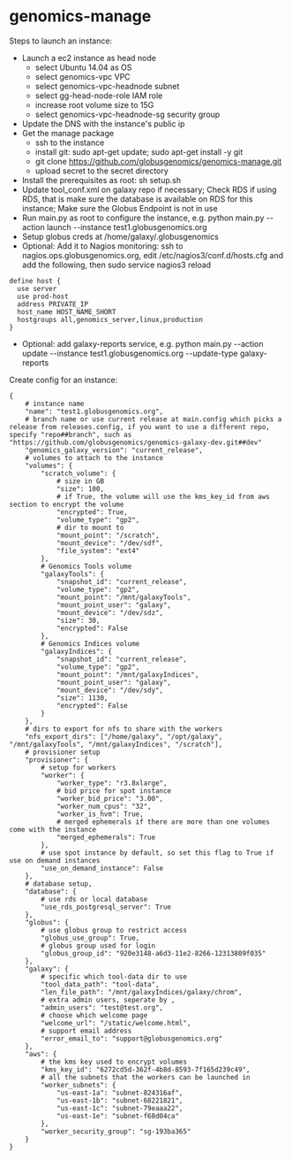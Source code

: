 # genomics-manage

Steps to launch an instance:
- Launch a ec2 instance as head node
    - select Ubuntu 14.04 as OS
    - select genomics-vpc VPC
    - select genomics-vpc-headnode subnet
    - select gg-head-node-role IAM role
    - increase root volume size to 15G
    - select genomics-vpc-headnode-sg security group
- Update the DNS with the instance's public ip
- Get the manage package
    - ssh to the instance
    - install git: sudo apt-get update; sudo apt-get install -y git
    - git clone https://github.com/globusgenomics/genomics-manage.git
    - upload secret to the secret directory
- Install the prerequisites as root: sh setup.sh
- Update tool_conf.xml on galaxy repo if necessary; Check RDS if using RDS, that is make sure the database is available on RDS for this instance; Make sure the Globus Endpoint is not in use
- Run main.py as root to configure the instance, e.g. python main.py --action launch --instance test1.globusgenomics.org
- Setup globus creds at /home/galaxy/.globusgenomics
- Optional: Add it to Nagios monitoring: ssh to nagios.ops.globusgenomics.org, edit /etc/nagios3/conf.d/hosts.cfg and add the following, then sudo service nagios3 reload
```
define host {
  use server
  use prod-host
  address PRIVATE_IP
  host_name HOST_NAME_SHORT
  hostgroups all,genomics_server,linux,production
}
```
- Optional: add galaxy-reports service, e.g. python main.py --action update --instance test1.globusgenomics.org --update-type galaxy-reports

Create config for an instance:
```
{
    # instance name
    "name": "test1.globusgenomics.org",
    # branch name or use current release at main.config which picks a release from releases.config, if you want to use a different repo, specify "repo##branch", such as "https://github.com/globusgenomics/genomics-galaxy-dev.git##dev"
    "genomics_galaxy_version": "current_release",
    # volumes to attach to the instance
    "volumes": {
        "scratch_volume": {
            # size in GB
            "size": 100,
            # if True, the volume will use the kms_key_id from aws section to encrypt the volume
            "encrypted": True,
            "volume_type": "gp2",
            # dir to mount to
            "mount_point": "/scratch",
            "mount_device": "/dev/sdf",
            "file_system": "ext4"
        },
        # Genomics Tools volume
        "galaxyTools": {
            "snapshot_id": "current_release",
            "volume_type": "gp2",
            "mount_point": "/mnt/galaxyTools",
            "mount_point_user": "galaxy",
            "mount_device": "/dev/sdz",
            "size": 30,
            "encrypted": False
        },
        # Genomics Indices volume
        "galaxyIndices": {
            "snapshot_id": "current_release",
            "volume_type": "gp2",
            "mount_point": "/mnt/galaxyIndices",
            "mount_point_user": "galaxy",
            "mount_device": "/dev/sdy",
            "size": 1130,
            "encrypted": False
        }
    },
    # dirs to export for nfs to share with the workers
    "nfs_export_dirs": ["/home/galaxy", "/opt/galaxy", "/mnt/galaxyTools", "/mnt/galaxyIndices", "/scratch"],
    # provisioner setup
    "provisioner": {
        # setup for workers
        "worker": {
            "worker_type": "r3.8xlarge",
            # bid price for spot instance
            "worker_bid_price": "3.00",
            "worker_num_cpus": "32",
            "worker_is_hvm": True,
            # merged ephemerals if there are more than one volumes come with the instance
            "merged_ephemerals": True
        },
        # use spot instance by default, so set this flag to True if use on demand instances
        "use_on_demand_instance": False
    },
    # database setup, 
    "database": {
        # use rds or local database
        "use_rds_postgresql_server": True
    },
    "globus": {
        # use globus group to restrict access
        "globus_use_group": True,
        # globus group used for login
        "globus_group_id": "920e3148-a6d3-11e2-8266-12313809f035"
    },
    "galaxy": {
        # specific which tool-data dir to use
        "tool_data_path": "tool-data",
        "len_file_path": "/mnt/galaxyIndices/galaxy/chrom",
        # extra admin users, seperate by ,
        "admin_users": "test@test.org",
        # choose which welcome page
        "welcome_url": "/static/welcome.html",
        # support email address
        "error_email_to": "support@globusgenomics.org"
    },
    "aws": {
        # the kms key used to encrypt volumes
        "kms_key_id": "6272cd5d-362f-4b8d-8593-7f165d239c49",
        # all the subnets that the workers can be launched in
        "worker_subnets": {
            "us-east-1a": "subnet-824316af",
            "us-east-1b": "subnet-68221821",
            "us-east-1c": "subnet-79eaaa22",
            "us-east-1e": "subnet-f68d04ca"
        },
        "worker_security_group": "sg-193ba365"
    }
}
```
